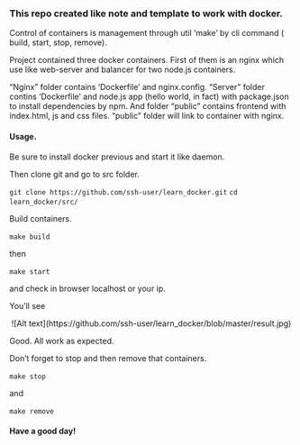 ### This repo created like note and template to work with docker.

Control of containers is management through util ‘make’ by cli command ( build, start, stop, remove).

Project contained three docker containers. First of them is an nginx which use like web-server and balancer for two node.js containers.

“Nginx” folder contains ‘Dockerfile’ and nginx.config.
“Server” folder contins ‘Dockerfile’ and node.js app (hello world, in fact) with package.json to install dependencies by npm.
And folder “public” contains frontend with index.html, js and css files. “public” folder will link to container with nginx.


#### Usage.
Be sure to install docker previous and start it like daemon.

Then clone git and go to src folder.

`git clone https://github.com/ssh-user/learn_docker.git`
`cd learn_docker/src/`

Build containers.

`make build`

then

`make start`

and check in browser localhost or your ip.
 
You’ll see 

<p align="center">
![Alt text](https://github.com/ssh-user/learn_docker/blob/master/result.jpg)
</p>


Good. All work as expected.

Don’t forget to stop and then remove that containers.

`make stop`

and

`make remove`


#### Have a good day!
